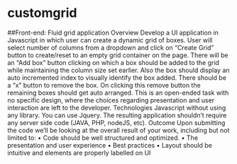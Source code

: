 # customgrid
##Front-end: Fluid grid application
Overview
Develop a UI application in Javascript in which user can create a dynamic grid of boxes. User will 
select number of columns from a dropdown and click on “Create Grid” button to create/reset to an 
empty grid container on the page. There will be an “Add box” button clicking on which a box should
be added to the grid while maintaining the column size set earlier. Also the box should display an 
auto incremented index to visually identify the box added. There should be a “x” button to remove 
the box. On clicking this remove button the remaining boxes should get auto arranged.
This is an open-ended task with no specific design, where the choices regarding presentation
and user interaction are left to the developer.
Technologies
Javascript without using any library.
You can use Jquery.
The resulting application shouldn’t require any server side code (JAVA, PHP, nodeJS, etc).
Outcome
Upon submitting the code we’ll be looking at the overall result of your work, including but not 
limited to:
• Code should be well structured and optimized. 
• The presentation and user experience
• Best practices
• Layout should be intuitive and elements are properly labelled on UI

